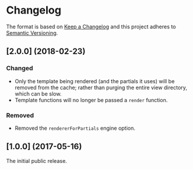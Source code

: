 # Changelog

The format is based on [Keep a Changelog](http://keepachangelog.com/) and this project adheres to [Semantic Versioning](https://semver.org/spec/v2.0.0.html).

## [2.0.0] (2018-02-23)

### Changed

- Only the template being rendered (and the partials it uses) will be removed from the cache; rather than purging the entire view directory, which can be slow.
- Template functions will no longer be passed a `render` function.

### Removed

- Removed the `rendererForPartials` engine option.

## [1.0.0] (2017-05-16)

The initial public release.
